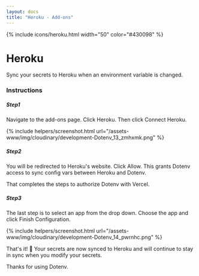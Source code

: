 ```yaml
---
layout: docs
title: "Heroku - Add-ons"
---
```


{% include icons/heroku.html width="50" color="#430098" %}

# Heroku

Sync your secrets to Heroku when an environment variable is changed.

### Instructions

##### Step1

Navigate to the add-ons page. Click Heroku. Then click Connect Heroku.

{% include helpers/screenshot.html url="/assets-www/img/cloudinary/development-Dotenv_13_zmhxmk.png" %}

##### Step2

You will be redirected to Heroku's website. Click Allow. This grants Dotenv access to sync config vars between Heroku and Dotenv.

That completes the steps to authorize Dotenv with Vercel.

##### Step3

The last step is to select an app from the drop down. Choose the app and click Finish Configuration.

{% include helpers/screenshot.html url="/assets-www/img/cloudinary/development-Dotenv_14_pwrnhc.png" %}

That's it! 🎉 Your secrets are now synced to Heroku and will continue to stay in sync when you modify your secrets.

Thanks for using Dotenv.

